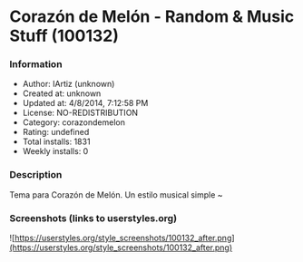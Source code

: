 # Corazón de Melón - Random & Music Stuff (100132)

### Information
- Author: IArtiz (unknown)
- Created at: unknown
- Updated at: 4/8/2014, 7:12:58 PM
- License: NO-REDISTRIBUTION
- Category: corazondemelon
- Rating: undefined
- Total installs: 1831
- Weekly installs: 0


### Description
Tema para Corazón de Melón. Un estilo musical simple ~


### Screenshots (links to userstyles.org)
![https://userstyles.org/style_screenshots/100132_after.png](https://userstyles.org/style_screenshots/100132_after.png)


